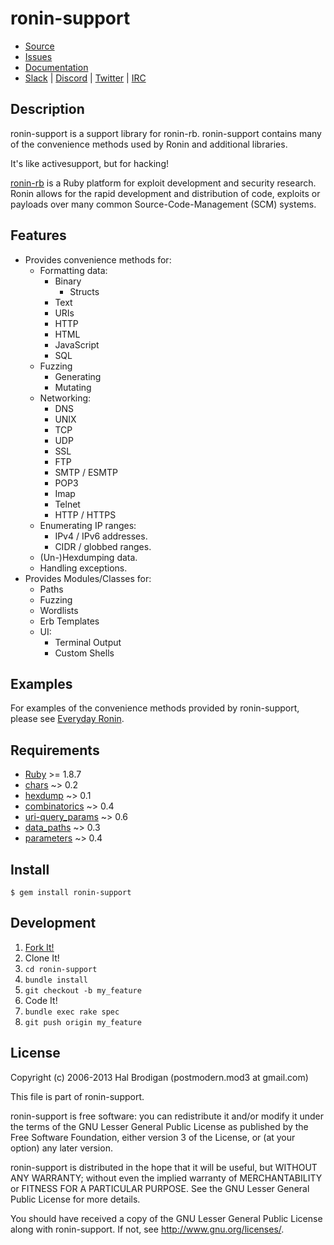 # ronin-support

* [Source](https://github.com/ronin-ruby/ronin-support)
* [Issues](https://github.com/ronin-ruby/ronin-support/issues)
* [Documentation](http://ronin-rb.dev/docs/ronin-support/frames)
* [Slack](https://ronin-rb.slack.com) |
  [Discord](https://discord.gg/F5Ap9B2N) |
  [Twitter](https://twitter.com/ronin_rb) |
  [IRC](http://ronin-rb.dev/irc/)

## Description

ronin-support is a support library for ronin-rb. ronin-support contains many of
the convenience methods used by Ronin and additional libraries.

It's like activesupport, but for hacking!

[ronin-rb] is a Ruby platform for exploit development and security research.
Ronin allows for the rapid development and distribution of code, exploits
or payloads over many common Source-Code-Management (SCM) systems.

## Features

* Provides convenience methods for:
  * Formatting data:
    * Binary
      * Structs
    * Text
    * URIs
    * HTTP
    * HTML
    * JavaScript
    * SQL
  * Fuzzing
    * Generating
    * Mutating
  * Networking:
    * DNS
    * UNIX
    * TCP
    * UDP
    * SSL
    * FTP
    * SMTP / ESMTP
    * POP3
    * Imap
    * Telnet
    * HTTP / HTTPS
  * Enumerating IP ranges:
    * IPv4 / IPv6 addresses.
    * CIDR / globbed ranges.
  * (Un-)Hexdumping data.
  * Handling exceptions.
* Provides Modules/Classes for:
  * Paths
  * Fuzzing
  * Wordlists
  * Erb Templates
  * UI:
    * Terminal Output
    * Custom Shells

## Examples

For examples of the convenience methods provided by ronin-support,
please see [Everyday Ronin].

## Requirements

* [Ruby] >= 1.8.7
* [chars] ~> 0.2
* [hexdump] ~> 0.1
* [combinatorics] ~> 0.4
* [uri-query_params] ~> 0.6
* [data_paths] ~> 0.3
* [parameters] ~> 0.4

## Install

    $ gem install ronin-support

## Development

1. [Fork It!](https://github.com/ronin-rb/ronin-support/fork)
2. Clone It!
3. `cd ronin-support`
4. `bundle install`
5. `git checkout -b my_feature`
6. Code It!
7. `bundle exec rake spec`
8. `git push origin my_feature`

## License

Copyright (c) 2006-2013 Hal Brodigan (postmodern.mod3 at gmail.com)

This file is part of ronin-support.

ronin-support is free software: you can redistribute it and/or modify
it under the terms of the GNU Lesser General Public License as published
by the Free Software Foundation, either version 3 of the License, or
(at your option) any later version.

ronin-support is distributed in the hope that it will be useful,
but WITHOUT ANY WARRANTY; without even the implied warranty of
MERCHANTABILITY or FITNESS FOR A PARTICULAR PURPOSE.  See the
GNU Lesser General Public License for more details.

You should have received a copy of the GNU Lesser General Public License
along with ronin-support.  If not, see <http://www.gnu.org/licenses/>.

[ronin-rb]: http://ronin-rb.dev/
[Everyday Ronin]: http://ronin-rb.dev/guides/everyday_ronin.html
[Ruby]: http://www.ruby-lang.org/

[chars]: https://github.com/postmodern/chars#readme
[hexdump]: https://github.com/postmodern/hexdump#readme
[combinatorics]: https://github.com/postmodern/combinatorics#readme
[uri-query_params]: https://github.com/postmodern/uri-query_params#readme
[data_paths]: https://github.com/postmodern/data_paths#readme
[parameters]: https://github.com/postmodern/parameters#readme
